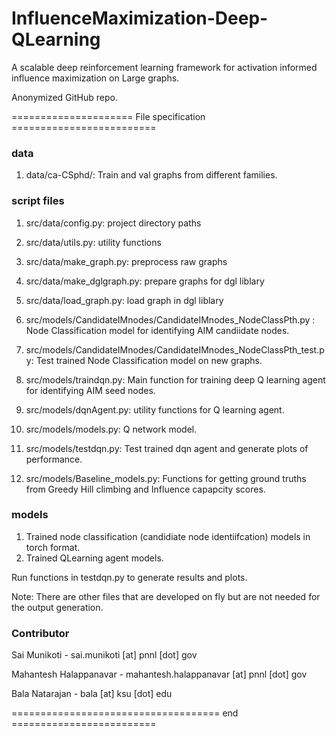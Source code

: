 # InfluenceMaximization-Deep-QLearning

A scalable deep reinforcement learning framework for activation informed influence maximization on Large graphs.

Anonymized GitHub repo.

===================== File specification =========================

### data
1. data/ca-CSphd/: Train and val graphs from different families.

### script files
1. src/data/config.py: project directory paths
2. src/data/utils.py: utility functions
3. src/data/make_graph.py: preprocess raw graphs 
4. src/data/make_dglgraph.py: prepare graphs for dgl liblary
5. src/data/load_graph.py: load graph in dgl liblary

6. src/models/CandidateIMnodes/CandidateIMnodes_NodeClassPth.py : Node Classification model for identifying AIM candiidate nodes. 

7. src/models/CandidateIMnodes/CandidateIMnodes_NodeClassPth_test.py: Test trained Node Classification model on new graphs.

8. src/models/traindqn.py: Main function for training deep Q learning agent for identifying AIM seed nodes.
9.  src/models/dqnAgent.py: utility functions for Q learning agent.
10. src/models/models.py: Q network model.

11. src/models/testdqn.py: Test trained dqn agent and generate plots of performance.

12. src/models/Baseline_models.py: Functions for getting ground truths from Greedy Hill climbing and Influence capapcity scores.

### models
1. Trained node classification (candidiate node identiifcation)  models in torch format.
2. Trained QLearning agent models.

Run functions in testdqn.py to generate results and plots.

Note: There are other files that are developed on fly but are not needed for the output generation.

### Contributor 
Sai Munikoti - sai.munikoti [at] pnnl [dot] gov

Mahantesh Halappanavar - mahantesh.halappanavar [at] pnnl [dot] gov

Bala Natarajan - bala [at] ksu [dot] edu

==================================== end =========================
